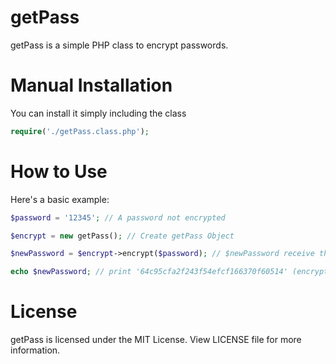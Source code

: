 # getPass
getPass is a simple PHP class to encrypt passwords.

# Manual Installation
You can install it simply including the class
```PHP
require('./getPass.class.php');
```

# How to Use
Here's a basic example:
```PHP
$password = '12345'; // A password not encrypted

$encrypt = new getPass(); // Create getPass Object

$newPassword = $encrypt->encrypt($password); // $newPassword receive the encrypted password

echo $newPassword; // print '64c95cfa2f243f54efcf166370f60514' (encrypted password)
```

# License
getPass is licensed under the MIT License. View LICENSE file for more information.
